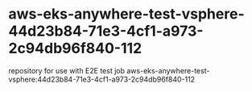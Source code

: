 # aws-eks-anywhere-test-vsphere-44d23b84-71e3-4cf1-a973-2c94db96f840-112
repository for use with E2E test job aws-eks-anywhere-test-vsphere:44d23b84-71e3-4cf1-a973-2c94db96f840-112
